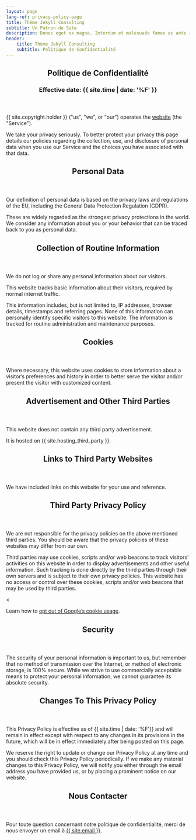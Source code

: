 ```yaml
---
layout: page
lang-ref: privacy-policy-page
title: Thème Jekyll Consulting
subtitle: Un Patron de Site
description: Donec eget ex magna. Interdum et malesuada fames ac ante ipsum primis in faucibus. Pellentesque venenatis dolor imperdiet dolor mattis sagittis.
header:
    title: Thème Jekyll Consulting
    subtitle: Politique de Confidentialité
---
```

<section>
    <header class="main">
        <h1>Politique de Confidentialité</h1>
        <h3>Effective date: {{ site.time | date: '%F' }}</h3>
    </header>
    <p>{{ site.copyright.holder }} ("us", "we", or "our") operates the <a href="{{ site.url }}">website</a> (the "Service").</p>
    <p>We take your privacy seriously. To better protect your privacy this page details our policies regarding the collection, use, and disclosure of personal data when you use our Service and the choices you have associated with that data.</p>
</section>

<section>
    <header class="major">
        <h2>Personal Data</h2>
    </header>
    <p>Our definition of personal data is based on the privacy laws and regulations of the EU, including the General Data Protection Regulation (GDPR).</p>
    <p>These are widely regarded as the strongest privacy protections in the world. We consider any information about you or your behavior that can be traced back to you as personal data.</p>
</section>

<section>
    <header class="major">
        <h2>Collection of Routine Information</h2>
    </header>
    <p>We do not log or share any personal information about our visitors.</p>
    <p>This website tracks basic information about their visitors, required by normal internet traffic.</p>
    <p>This information includes, but is not limited to, IP addresses, browser details, timestamps and referring pages. None of this information can personally identify specific visitors to this website. The information is tracked for routine administration and maintenance purposes.</p>
</section>

<section>
    <header class="major">
        <h2>Cookies</h2>
    </header>
    <p>Where necessary, this website uses cookies to store information about a visitor’s preferences and history in order to better serve the visitor and/or present the visitor with customized content.</p>
</section>

<section>
    <header class="major">
        <h2>Advertisement and Other Third Parties</h2>
    </header>
    <p>This website does not contain any third party advertisement.</p>
    <p>It is hosted on {{ site.hosting_third_party }}.</p>
</section>

<section>
    <header class="major">
        <h2>Links to Third Party Websites</h2>
    </header>
    <p>We have included links on this website for your use and reference.</p>
</section>

<section>
    <header class="major">
        <h2>Third Party Privacy Policy</h2>
    </header>
    <p>We are not responsible for the privacy policies on the above mentioned third parties. You should be aware that the privacy policies of these websites may differ from our own.</p>
    <p>Third parties may use cookies, scripts and/or web beacons to track visitors' activities on this website in order to display advertisements and other useful information. Such tracking is done directly by the third parties through their own servers and is subject to their own privacy policies. This website has no access or control over these cookies, scripts and/or web beacons that may be used by third parties.</p>
    <
    <p>Learn how to <a href="http://www.google.com/privacy_ads.html">opt out of Google’s cookie usage</a>.</p>
</section>

<section>
    <header class="major">
        <h2>Security</h2>
    </header>
    <p>The security of your personal information is important to us, but remember that no method of transmission over the Internet, or method of electronic storage, is 100% secure. While we strive to use commercially acceptable means to protect your personal information, we cannot guarantee its absolute security.</p>
</section>

<section>
    <header class="major">
        <h2>Changes To This Privacy Policy</h2>
    </header>
    <p>This Privacy Policy is effective as of {{ site.time | date: '%F'}} and will remain in effect except with respect to any changes in its provisions in the future, which will be in effect immediately after being posted on this page.</p>
    <p>We reserve the right to update or change our Privacy Policy at any time and you should check this Privacy Policy periodically. If we make any material changes to this Privacy Policy, we will notify you either through the email address you have provided us, or by placing a prominent notice on our website.</p>
</section>

<section>
    <header class="major">
        <h2>Nous Contacter</h2>
    </header>
    <p>Pour toute question concernant notre politique de confidentialité, merci de nous envoyer un email à <a href="mailto:{{ site.email }}">{{ site.email }}</a>.</p>
</section>
